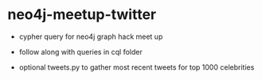 # neo4j-meetup-twitter

* cypher query for neo4j graph hack meet up 

* follow along with queries in cql folder 

* optional tweets.py to gather most recent tweets for top 1000 celebrities 


